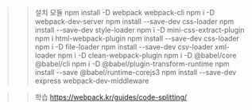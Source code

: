 >> 설치 모듈
npm install -D webpack webpack-cli
npm i -D webpack-dev-server 
npm install --save-dev css-loader
npm install --save-dev style-loader
npm i -D mini-css-extract-plugin
npm i html-webpack-plugin
npm install --save-dev css-loader
npm i -D file-loader
npm install --save-dev csv-loader xml-loader
npm i -D clean-webpack-plugin
npm i -D @babel/core @babel/cli
npm i -D @babel/plugin-transform-runtime
npm install --save @babel/runtime-corejs3
npm install --save-dev express webpack-dev-middleware


>> 학습
https://webpack.kr/guides/code-splitting/